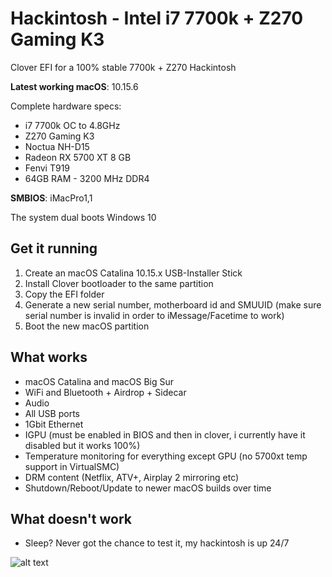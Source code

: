 # Hackintosh - Intel i7 7700k + Z270 Gaming K3
Clover EFI for a 100% stable 7700k + Z270 Hackintosh

**Latest working macOS**: 10.15.6

Complete hardware specs:
- i7 7700k OC to 4.8GHz
- Z270 Gaming K3
- Noctua NH-D15
- Radeon RX 5700 XT 8 GB
- Fenvi T919
- 64GB RAM - 3200 MHz DDR4

**SMBIOS**: iMacPro1,1

The system dual boots Windows 10

## Get it running
1. Create an macOS Catalina 10.15.x USB-Installer Stick
2. Install Clover bootloader to the same partition
3. Copy the EFI folder
4. Generate a new serial number, motherboard id and SMUUID (make sure serial number is invalid in order to iMessage/Facetime to work)
5. Boot the new macOS partition

## What works
- macOS Catalina and macOS Big Sur
- WiFi and Bluetooth + Airdrop + Sidecar
- Audio
- All USB ports
- 1Gbit Ethernet
- IGPU (must be enabled in BIOS and then in clover, i currently have it disabled but it works 100%)
- Temperature monitoring for everything except GPU (no 5700xt temp support in VirtualSMC)
- DRM content (Netflix, ATV+, Airplay 2 mirroring etc)
- Shutdown/Reboot/Update to newer macOS builds over time

## What doesn't work
- Sleep? Never got the chance to test it, my hackintosh is up 24/7

![alt text](https://i.imgur.com/TfIT7Nu.jpg "neofetch")

